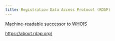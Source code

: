 ```yaml
---
title: Registration Data Access Protocol (RDAP)
---
```


Machine-readable successor to WHOIS

https://about.rdap.org/
